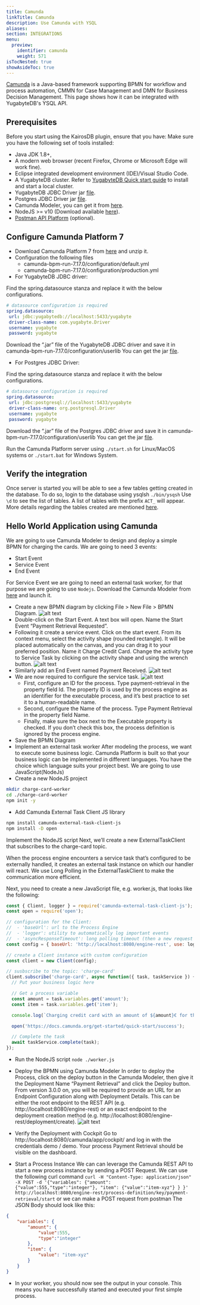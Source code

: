 ```yaml
---
title: Camunda
linkTitle: Camunda
description: Use Camunda with YSQL 
aliases:
section: INTEGRATIONS
menu:
  preview:
    identifier: camunda
    weight: 571
isTocNested: true
showAsideToc: true
---
```


[Camunda](https://camunda.com/) is a Java-based framework supporting BPMN for workflow and process automation, CMMN for Case Management and DMN for Business Decision Management. This page shows how it can be integrated with YugabyteDB's YSQL API.

## Prerequisites

Before you start using the KairosDB plugin, ensure that you have:
Make sure you have the following set of tools installed:

- Java JDK 1.8+,
- A modern web browser (recent Firefox, Chrome or Microsoft Edge will work fine).
- Eclipse integrated development environment (IDE)/Visual Studio Code.
- A YugabyteDB cluster. Refer to [YugabyteDB Quick start guide](/preview/quick-start/) to install and start a local cluster.
- YugabyteDB JDBC Driver jar [file](https://repo1.maven.org/maven2/com/yugabyte/jdbc-yugabytedb/42.3.5-yb-1/jdbc-yugabytedb-42.3.5-yb-1.jar).
- Postgres JDBC Driver jar [file](https://jdbc.postgresql.org/download/postgresql-42.3.5.jar).
- Camunda Modeler, you can get it from [here](https://camunda.com/download/modeler).
- NodeJS >= v10 (Download available [here](https://nodejs.org/en/download/)).
- [Postman API Platform](https://www.postman.com/downloads/) (optional).

## Configure Camunda Platform 7
- Download Camunda Platform 7 from [here](https://camunda.com/download/) and unzip it.
- Configuration the following files
  - camunda-bpm-run-7.17.0/configuration/default.yml
  - camunda-bpm-run-7.17.0/configuration/production.yml
- For YugabyteDB JDBC driver:

Find the spring.datasource stanza and replace it with the below configurations.
```yml
# datasource configuration is required
spring.datasource:
 url: jdbc:yugabytedb://localhost:5433/yugabyte
 driver-class-name: com.yugabyte.Driver
 username: yugabyte
 password: yugabyte
```
Download the “.jar” file of the YugabyteDB JDBC driver and save it in camunda-bpm-run-7.17.0/configuration/userlib 
You can get the jar [file](https://repo1.maven.org/maven2/com/yugabyte/jdbc-yugabytedb/42.3.5-yb-1/jdbc-yugabytedb-42.3.5-yb-1.jar).

- For Postgres JDBC Driver:

Find the spring.datasource stanza and replace it with the below configurations.

```yml
# datasource configuration is required
spring.datasource:
 url: jdbc:postgresql://localhost:5433/yugabyte
 driver-class-name: org.postgresql.Driver
 username: yugabyte
 password: yugabyte
```

Download the “.jar” file of the Postgres JDBC driver and save it in	camunda-bpm-run-7.17.0/configuration/userlib 
You can get the jar [file](https://jdbc.postgresql.org/download/postgresql-42.3.5.jar).

Run the Camunda Platform server using `./start.sh` for Linux/MacOS systems or `./start.bat` for Windows System.

## Verify the integration
Once server is started you will be able to see a few tables getting created in the database. To do so, login to the database using ysqlsh
`./bin/ysqsh`
Use `\d` to see the list of tables.
A list of tables with the prefix `ACT_` will appear.
More details regarding the tables created are mentioned [here](https://docs.camunda.org/manual/7.16/user-guide/process-engine/database/database-schema/).

## Hello World Application using Camunda
We are going to use Camunda Modeler to design and deploy a simple BPMN for charging the cards.
We are going to need 3 events:
- Start Event   
- Service Event
- End Event

For Service Event we are going to need an external task worker, for that purpose we are going to use `Nodejs`.
Download the Camunda Modeler from [here](https://camunda.com/download/modeler) and launch it.

- Create a new BPMN diagram by clicking File > New File > BPMN Diagram.
![alt text](https://docs.camunda.org/get-started/quick-start/img/modeler-new-bpmn-diagram.png)
- Double-click on the Start Event. A text box will open. Name the Start Event “Payment Retrieval Requested”.
- Following it create a service event.
  Click on the start event. From its context menu, select the activity shape (rounded rectangle). It will be placed automatically on the canvas, and you can drag it to your preferred position. Name it Charge Credit Card. Change the activity type to Service Task by clicking on the activity shape and using the wrench button.
![alt text](https://docs.camunda.org/get-started/quick-start/img/modeler-step2.png)
- Similarly add an End Event named Payment Received.
![alt text](https://docs.camunda.org/get-started/quick-start/img/modeler-step3.png)
- We are now required to configure the service task.
![alt text](https://docs.camunda.org/get-started/quick-start/img/modeler-step5.png)
  - First, configure an ID for the process. Type payment-retrieval in the property field Id. The property ID is used by the process engine as an identifier for the executable process, and it’s best practice to set it to a human-readable name.
  - Second, configure the Name of the process. Type Payment Retrieval in the property field Name.
  - Finally, make sure the box next to the Executable property is checked. If you don’t check this box, the process definition is ignored by the process engine.
- Save the BPMN Diagram
- Implement an external task worker
After modeling the process, we want to execute some business logic.
Camunda Platform is built so that your business logic can be implemented in different languages. You have the choice which language suits your project best. We are going to use JavaScript(NodeJs)
- Create a new NodeJS project
```bash
mkdir charge-card-worker
cd ./charge-card-worker
npm init -y
```
- Add Camunda External Task Client JS library
```bash
npm install camunda-external-task-client-js
npm install -D open
```

Implement the NodeJS script
Next, we’ll create a new ExternalTaskClient that subscribes to the charge-card topic.

When the process engine encounters a service task that’s configured to be externally handled, it creates an external task instance on which our handler will react. We use Long Polling in the ExternalTaskClient to make the communication more efficient.

Next, you need to create a new JavaScript file, e.g. worker.js, that looks like the following:
```js
const { Client, logger } = require('camunda-external-task-client-js');
const open = require('open');

// configuration for the Client:
//  - 'baseUrl': url to the Process Engine
//  - 'logger': utility to automatically log important events
//  - 'asyncResponseTimeout': long polling timeout (then a new request will be issued)
const config = { baseUrl: 'http://localhost:8080/engine-rest', use: logger, asyncResponseTimeout: 10000 };

// create a Client instance with custom configuration
const client = new Client(config);

// susbscribe to the topic: 'charge-card'
client.subscribe('charge-card', async function({ task, taskService }) {
  // Put your business logic here

  // Get a process variable
  const amount = task.variables.get('amount');
  const item = task.variables.get('item');

  console.log(`Charging credit card with an amount of ${amount}€ for the item '${item}'...`);

  open('https://docs.camunda.org/get-started/quick-start/success');

  // Complete the task
  await taskService.complete(task);
});
```
- Run the NodeJS script
  `node ./worker.js`

- Deploy the BPMN using Camunda Modeler
  In order to deploy the Process, click on the deploy button in the Camunda Modeler, then give it the Deployment Name “Payment Retrieval” and click the Deploy button. From version 3.0.0 on, you will be required to provide an URL for an Endpoint Configuration along with Deployment Details. This can be either the root endpoint to the REST API (e.g. http://localhost:8080/engine-rest) or an exact endpoint to the deployment creation method (e.g. http://localhost:8080/engine-rest/deployment/create).
![alt text](https://docs.camunda.org/get-started/quick-start/img/modeler-deploy2.png)
- Verify the Deployment with Cockpit
 Go to http://localhost:8080/camunda/app/cockpit/ and log in with the credentials demo / demo. Your process Payment Retrieval should be visible on the dashboard.
- Start a Process Instance 
  We can can leverage the Camunda REST API to start a new process instance by sending a POST Request. 
  We can use the following curl command 
  `curl -H "Content-Type: application/json" -X POST -d '{"variables": {"amount": {"value":555,"type":"integer"}, "item": {"value":"item-xyz"} } }' http://localhost:8080/engine-rest/process-definition/key/payment-retrieval/start`
  or we can make a POST request from postman
  The JSON Body should look like this:
```json
{
	"variables": {
		"amount": {
			"value":555,
			"type":"integer"
		},
		"item": {
			"value": "item-xyz"
		}
	}
} 
```
- In your worker, you should now see the output in your console. This means you have successfully started and executed your first simple process.

 